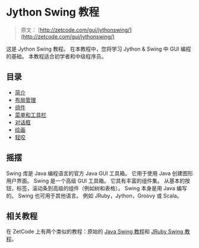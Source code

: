 # Jython Swing 教程

> 原文： [http://zetcode.com/gui/jythonswing/](http://zetcode.com/gui/jythonswing/)

这是 Jython Swing 教程。 在本教程中，您将学习 Jython & Swing 中 GUI 编程的基础。 本教程适合初学者和中级程序员。

## 目录



*   [简介](introduction/)
*   [布局管理](layout/)
*   [组件](components/)
*   [菜单和工具栏](menustoolbars/)
*   [对话框](dialogs/)
*   [绘画](painting/)
*   [轻咬](nibbles/)



## 摇摆

Swing 库是 Java 编程语言的官方 Java GUI 工具箱。 它用于使用 Java 创建图形用户界面。 Swing 是一个高级 GUI 工具箱。 它具有丰富的组件集。 从基本的按钮，标签，滚动条到高级的组件（例如树和表格）。 Swing 本身是用 Java 编写的。 Swing 也可用于其他语言。 例如 JRuby，Jython，Groovy 或 Scala。

## 相关教程

在 ZetCode 上有两个类似的教程：原始的 [Java Swing 教程](/tutorials/javaswingtutorial/)和 [JRuby Swing 教程](/gui/jrubyswing/)。
